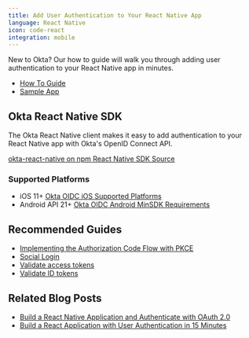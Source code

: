 ```yaml
---
title: Add User Authentication to Your React Native App
language: React Native
icon: code-react
integration: mobile
---
```


New to Okta? Our how to guide will walk you through adding user authentication to your React Native app in minutes.

<ul class='language-ctas'>
	<li>
		<a href='/docs/guides/sign-into-mobile-app/react-native/before-you-begin/' class='Button--blue' data-proofer-ignore>
			<span>How To Guide</span>
		</a>
	</li>
	<li>
		<a href='https://github.com/okta/samples-js-react-native' class='Button--blueDarkOutline' data-proofer-ignore>
			<span>Sample App</span>
		</a>
	</li>
</ul>

## Okta React Native SDK

The Okta React Native client makes it easy to add authentication to your React Native app with Okta's OpenID Connect API.

<a href='https://www.npmjs.com/package/@okta/okta-react-native' class="language-reference">
	<span class='icon download-16'></span> <span>okta-react-native on npm</span>
</a>

<a href='https://github.com/okta/okta-react-native'>
	<span class='fa fa-github'></span> <span>React Native SDK Source</span>
</a>

### Supported Platforms
- iOS 11+ [Okta OIDC iOS Supported Platforms](https://github.com/okta/okta-oidc-ios#supported-platforms)
- Android API 21+ [Okta OIDC Android MinSDK Requirements](https://github.com/okta/okta-oidc-android#requirements)

## Recommended Guides


- [Implementing the Authorization Code Flow with PKCE](/docs/guides/implement-auth-code-pkce/)
- [Social Login](/docs/concepts/social-login/)
- [Validate access tokens](/docs/guides/validate-access-tokens)
- [Validate ID tokens](/docs/guides/validate-id-tokens)

## Related Blog Posts


- [Build a React Native Application and Authenticate with OAuth 2.0](/blog/2018/03/16/build-react-native-authentication-oauth-2)
- [Build a React Application with User Authentication in 15 Minutes](/blog/2017/03/30/react-okta-sign-in-widget)

